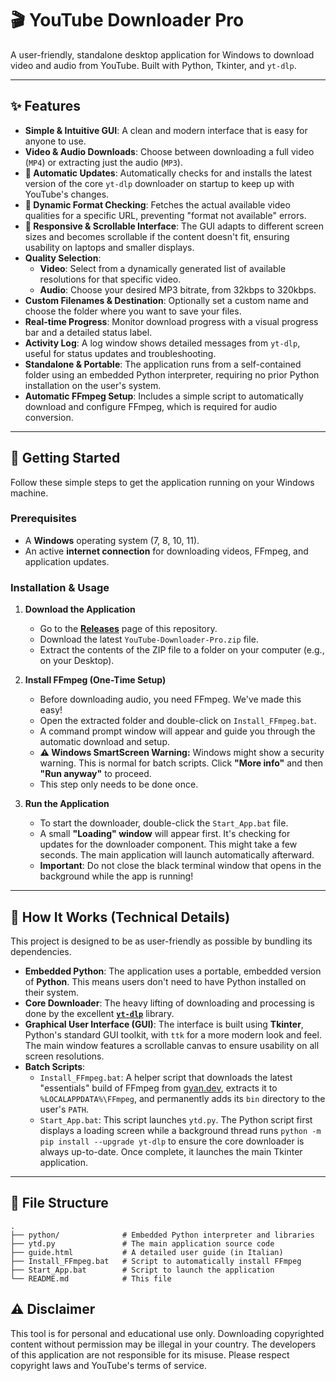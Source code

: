 # 🎬 YouTube Downloader Pro

A user-friendly, standalone desktop application for Windows to download video and audio from YouTube. Built with Python, Tkinter, and `yt-dlp`.

---

## ✨ Features

- **Simple & Intuitive GUI**: A clean and modern interface that is easy for anyone to use.
- **Video & Audio Downloads**: Choose between downloading a full video (`MP4`) or extracting just the audio (`MP3`).
- **🚀 Automatic Updates**: Automatically checks for and installs the latest version of the core `yt-dlp` downloader on startup to keep up with YouTube's changes.
- **🔎 Dynamic Format Checking**: Fetches the actual available video qualities for a specific URL, preventing "format not available" errors.
- **📱 Responsive & Scrollable Interface**: The GUI adapts to different screen sizes and becomes scrollable if the content doesn't fit, ensuring usability on laptops and smaller displays.
- **Quality Selection**:
    - **Video**: Select from a dynamically generated list of available resolutions for that specific video.
    - **Audio**: Choose your desired MP3 bitrate, from 32kbps to 320kbps.
- **Custom Filenames & Destination**: Optionally set a custom name and choose the folder where you want to save your files.
- **Real-time Progress**: Monitor download progress with a visual progress bar and a detailed status label.
- **Activity Log**: A log window shows detailed messages from `yt-dlp`, useful for status updates and troubleshooting.
- **Standalone & Portable**: The application runs from a self-contained folder using an embedded Python interpreter, requiring no prior Python installation on the user's system.
- **Automatic FFmpeg Setup**: Includes a simple script to automatically download and configure FFmpeg, which is required for audio conversion.

---

## 🚀 Getting Started

Follow these simple steps to get the application running on your Windows machine.

### Prerequisites

- A **Windows** operating system (7, 8, 10, 11).
- An active **internet connection** for downloading videos, FFmpeg, and application updates.

### Installation & Usage

1.  **Download the Application**
    - Go to the [**Releases**]((https://github.com/marfre001/YoutubeDownloader/releases/tag/v1.0)) page of this repository.
    - Download the latest `YouTube-Downloader-Pro.zip` file.
    - Extract the contents of the ZIP file to a folder on your computer (e.g., on your Desktop).

2.  **Install FFmpeg (One-Time Setup)**
    - Before downloading audio, you need FFmpeg. We've made this easy!
    - Open the extracted folder and double-click on `Install_FFmpeg.bat`.
    - A command prompt window will appear and guide you through the automatic download and setup.
    - **⚠️ Windows SmartScreen Warning:** Windows might show a security warning. This is normal for batch scripts. Click **"More info"** and then **"Run anyway"** to proceed.
    - This step only needs to be done once.

3.  **Run the Application**
    - To start the downloader, double-click the `Start_App.bat` file.
    - A small **"Loading" window** will appear first. It's checking for updates for the downloader component. This might take a few seconds. The main application will launch automatically afterward.
    - **Important**: Do not close the black terminal window that opens in the background while the app is running!

---

## 🔧 How It Works (Technical Details)

This project is designed to be as user-friendly as possible by bundling its dependencies.

-   **Embedded Python**: The application uses a portable, embedded version of **Python**. This means users don't need to have Python installed on their system.
-   **Core Downloader**: The heavy lifting of downloading and processing is done by the excellent [**`yt-dlp`**](https://github.com/yt-dlp/yt-dlp) library.
-   **Graphical User Interface (GUI)**: The interface is built using **Tkinter**, Python's standard GUI toolkit, with `ttk` for a more modern look and feel. The main window features a scrollable canvas to ensure usability on all screen resolutions.
-   **Batch Scripts**:
    -   `Install_FFmpeg.bat`: A helper script that downloads the latest "essentials" build of FFmpeg from [gyan.dev](https://www.gyan.dev/ffmpeg/builds/), extracts it to `%LOCALAPPDATA%\FFmpeg`, and permanently adds its `bin` directory to the user's `PATH`.
    -   `Start_App.bat`: This script launches `ytd.py`. The Python script first displays a loading screen while a background thread runs `python -m pip install --upgrade yt-dlp` to ensure the core downloader is always up-to-date. Once complete, it launches the main Tkinter application.

---

## 📂 File Structure

```text
.
├── python/              # Embedded Python interpreter and libraries
├── ytd.py               # The main application source code
├── guide.html           # A detailed user guide (in Italian)
├── Install_FFmpeg.bat   # Script to automatically install FFmpeg
├── Start_App.bat        # Script to launch the application
└── README.md            # This file

```
## ⚠️ Disclaimer

This tool is for personal and educational use only. Downloading copyrighted content without permission may be illegal in your country. The developers of this application are not responsible for its misuse. Please respect copyright laws and YouTube's terms of service.
